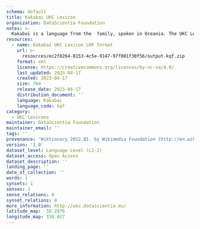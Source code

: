 ```yaml
---
schema: default
title: Kakabai UKC Lexicon
organization: DataScientia Foundation
notes: >-
  Kakabai is a language from the  family, spoken in Oceania. The UKC Lexicon of Kakabai is represented as a lexico-semantic network. It consists of words, word senses, synsets, as well as sense-level and synset-level relationships.
resources:
  - name: Kakabai UKC Lexicon LMF format
    url: >-
      resources/ec2f8264-8153-4c5e-9147-97f001f30f56/output-kqf.zip
    format: xml
    license: https://creativecommons.org/licenses/by-nc-sa/4.0/
    last_updated: 2023-04-17
    created: 2023-04-17
    size: 764
    release_date: 2023-04-17
    distribution_document: ''
    language: Kakabai
    language_code: kqf
category:
  - UKC Lexicons
maintainer: DataScientia Foundation
maintainer_email: ''
tags: ''
provenance: 'Wiktionary 2022.01. by Wikimedia Foundation (http://en.wiktionary.org); Princeton WordNet 2.1 by Princeton University (https://wordnet.princeton.edu)'
version: '1.0'
dataset_level: Language Level (L1-2)
dataset_access: Open Access
dataset_description: ''
landing_page: ''
date_of_collection: ''
words: 1
synsets: 1
senses: 1
sense_relations: 0
synset_relations: 0
more_information: http://ukc.datascientia.eu/
latitude_map: -10.2976
longitude_map: 150.027
---
```

